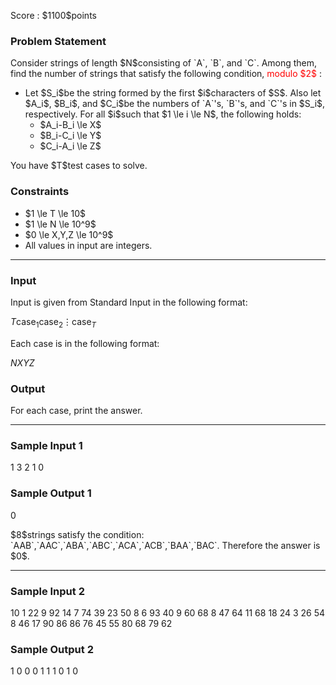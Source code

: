 
<div>

<span>

<span>

<p>
Score : $1100$points
</p>

<div>

<section>

### **Problem Statement**

<p>
Consider strings of length $N$consisting of `A`, `B`, and `C`.
Among them, find the number of strings that satisfy the following condition, 
<font color="red">modulo $2$</font>
:
</p>

<ul>

<li>
Let $S_i$be the string formed by the first $i$characters of $S$.
Also let $A_i$, $B_i$, and $C_i$be the numbers of `A`'s, `B`'s, and `C`'s in $S_i$, respectively.
For all $i$such that $1 \le i \le N$, the following holds:
<ul>

<li>
$A_i-B_i \le X$
</li>

<li>
$B_i-C_i \le Y$
</li>

<li>
$C_i-A_i \le Z$
</li>

</ul>

</li>

</ul>

<p>
You have $T$test cases to solve.
</p>

</section>

</div>

<div>

<section>

### **Constraints**

<ul>

<li>
$1 \le T \le 10$
</li>

<li>
$1 \le N \le 10^9$
</li>

<li>
$0 \le X,Y,Z \le 10^9$
</li>

<li>
All values in input are integers.
</li>

</ul>

</section>

</div>

---

<div>

<div>

<section>

### **Input**

<p>
Input is given from Standard Input in the following format:
</p>

<div>

$T$$\mathrm{case}_1$$\mathrm{case}_2$$\vdots$$\mathrm{case}_T$
</div>

<p>
Each case is in the following format:
</p>

<div>

$N$$X$$Y$$Z$
</div>

</section>

</div>

<div>

<section>

### **Output**

<p>
For each case, print the answer.
</p>

</section>

</div>

</div>

---

<div>

<section>

### **Sample Input 1**

<div>

1
3 2 1 0

</div>

</section>

</div>

<div>

<section>

### **Sample Output 1**

<div>

0

</div>

<p>
$8$strings satisfy the condition: `AAB`,`AAC`,`ABA`,`ABC`,`ACA`,`ACB`,`BAA`,`BAC`.
Therefore the answer is $0$.
</p>

</section>

</div>

---

<div>

<section>

### **Sample Input 2**

<div>

10
1 22 9 92
14 7 74 39
23 50 8 6
93 40 9 60
68 8 47 64
11 68 18 24
3 26 54 8
46 17 90 86
86 76 45 55
80 68 79 62

</div>

</section>

</div>

<div>

<section>

### **Sample Output 2**

<div>

1
0
0
0
1
1
1
0
1
0

</div>

</section>

</div>

</span>

</span>

</div>
